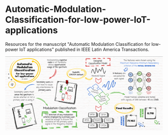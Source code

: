 # Automatic-Modulation-Classification-for-low-power-IoT-applications
Resources for the manuscript "Automatic Modulation Classification for low-power IoT applications" published in IEEE Latin America Transactions.

![Graphical abstract](/ProjectImages/GraphicalAbstract.png)
